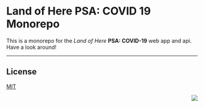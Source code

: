 # Land of Here PSA: COVID 19 Monorepo

This is a monorepo for the _Land of Here_ **PSA: COVID-19** web app and api. Have a look around!

---

## License

[MIT](LICENSE)

<p align="right">
<a href="https://www.netlify.com">
  <img src="https://www.netlify.com/img/global/badges/netlify-color-accent.svg"/>
</a>
</p>
